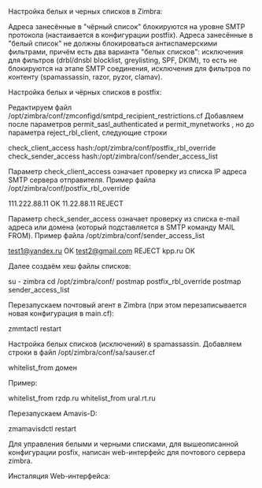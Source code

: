 Настройка белых и черных списков в Zimbra:

Адреса занесённые в "чёрный список" блокируются на уровне SMTP протокола (настаивается в конфигурации postfix).
Адреса занесённые в "белый список" не должны блокироваться антиспамерскими фильтрами, причём есть два варианта "белых списков":
исключения для фильтров (drbl/dnsbl blocklist, greylisting, SPF, DKIM), то есть не блокируются на этапе SMTP соединения,
исключения для фильтров по контенту (spamassassin, razor, pyzor, clamav).

Настройка белых и чёрных списков в postfix:

Редактируем файл /opt/zimbra/conf/zmconfigd/smtpd_recipient_restrictions.cf
Добавляем после параметров permit_sasl_authenticated и permit_mynetworks , но до параметра reject_rbl_client, следующие строки

check_client_access hash:/opt/zimbra/conf/postfix_rbl_override
check_sender_access hash:/opt/zimbra/conf/sender_access_list

Параметр check_client_access означает проверку из списка IP адреса SMTP сервера отправителя.
Пример файла /opt/zimbra/conf/postfix_rbl_override

111.222.88.11 OK
11.22.88.11 REJECT

Параметр check_sender_access означает проверку из списка e-mail адреса или домена (который подставляется в SMTP команду MAIL FROM).
Пример файла /opt/zimbra/conf/sender_access_list

test1@yandex.ru OK
test2@gmail.com REJECT
kpp.ru OK

Далее создаём хеш файлы списков:

su - zimbra
cd /opt/zimbra/conf/
postmap postfix_rbl_override
postmap sender_access_list

Перезапускаем почтовый агент в Zimbra (при этом перезаписывается новая конфигурация в main.cf):

zmmtactl restart

Настройка белых списков (исключений) в spamassassin.
Добавляем строки в файл /opt/zimbra/conf/sa/sauser.cf

whitelist_from домен

Пример:

whitelist_from rzdp.ru
whitelist_from ural.rt.ru

Перезапускаем Amavis-D:

zmamavisdctl restart

Для управления белыми и черными списками, для вышеописанной конфигурации posfix,
написан web-интерфейс для почтового сервера zimbra.

Инсталяция Web-интерфейса:





